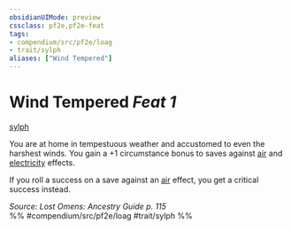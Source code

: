 ```yaml
---
obsidianUIMode: preview
cssclass: pf2e,pf2e-feat
tags:
- compendium/src/pf2e/loag
- trait/sylph
aliases: ["Wind Tempered"]
---
```

# Wind Tempered  *Feat 1*  
[sylph](../../rules/traits/sylph-b2.md)  


You are at home in tempestuous weather and accustomed to even the harshest winds. You gain a +1 circumstance bonus to saves against [air](../../rules/traits/air.md) and [electricity](../../rules/traits/electricity.md) effects.

If you roll a success on a save against an [air](../../rules/traits/air.md) effect, you get a critical success instead.

*Source: Lost Omens: Ancestry Guide p. 115*  
%% #compendium/src/pf2e/loag #trait/sylph %%